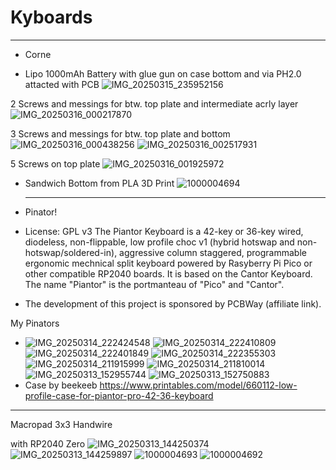 # Kyboards
----------------------------------------------------------
- Corne
  
- Lipo 1000mAh Battery with glue gun on case bottom and via PH2.0 attacted with PCB
![IMG_20250315_235952156](https://github.com/user-attachments/assets/d2875db3-3339-49da-b68a-9b1dcacd7651)

2 Screws and messings for btw. top plate and intermediate acrly layer
   ![IMG_20250316_000217870](https://github.com/user-attachments/assets/5daf0c22-c170-4e81-b92d-bf1a3fdb19ec)

3 Screws and messings for btw. top plate and bottom 
   ![IMG_20250316_000438256](https://github.com/user-attachments/assets/1260c127-51c0-4d93-9053-63ee91074d05)
![IMG_20250316_002517931](https://github.com/user-attachments/assets/2ad847fc-11ed-40d9-a3bc-ae1cd1ee4833)

5 Screws on top plate
![IMG_20250316_001925972](https://github.com/user-attachments/assets/0561d1d9-04cc-40c0-a187-c6fdc7750eb5)

- Sandwich Bottom from PLA 3D Print 
![1000004694](https://github.com/user-attachments/assets/3b90f435-6feb-4f7b-a24a-10b2a94f74d0)

  -------------------------------------------------------------------------------------------------------------
- Pinator!


- License: GPL v3
The Piantor Keyboard is a 42-key or 36-key wired, diodeless, non-flippable, low profile choc v1 (hybrid hotswap and non-hotswap/soldered-in), aggressive column staggered, programmable ergonomic mechnical split keyboard powered by Rasyberry Pi Pico or other compatible RP2040 boards. It is based on the Cantor Keyboard. The name "Piantor" is the portmanteau of "Pico" and "Cantor".

- The development of this project is sponsored by PCBWay (affiliate link).

My Pinators
- ![IMG_20250314_222424548](https://github.com/user-attachments/assets/c6377fd8-eefe-449a-9d9c-c8fdac3bc70d)
![IMG_20250314_222410809](https://github.com/user-attachments/assets/bcd2b767-a18c-44b1-b26b-1f8c87438d00)
![IMG_20250314_222401849](https://github.com/user-attachments/assets/6d40c165-03a7-4b3f-b1bd-ba9bd2c46fd5)
![IMG_20250314_222355303](https://github.com/user-attachments/assets/5c804816-bc42-4e71-b6a8-201562893b5e)
![IMG_20250314_211915999](https://github.com/user-attachments/assets/b601f622-4756-495e-aa4b-77e3ac2c9040)
![IMG_20250314_211810014](https://github.com/user-attachments/assets/07c302b9-b98d-4615-92f5-a6ef09af2def)
![IMG_20250313_152955744](https://github.com/user-attachments/assets/a281da53-6960-4e87-bdfb-3a4eaff7003f)
![IMG_20250313_152750883](https://github.com/user-attachments/assets/33e72804-01f0-4b1b-90ea-7114e2ec3879)
- Case by beekeeb
https://www.printables.com/model/660112-low-profile-case-for-piantor-pro-42-36-keyboard

--------------------------------
Macropad 3x3 Handwire

with RP2040 Zero
![IMG_20250313_144250374](https://github.com/user-attachments/assets/ff2d0c8e-9d17-4e18-b739-ea4b4fe8e985)
![IMG_20250313_144259897](https://github.com/user-attachments/assets/c3bd874f-e5cb-45c2-b3e7-0446d8c31e8c)
![1000004693](https://github.com/user-attachments/assets/0897bf8c-f920-4b50-9a67-7ac5fa111cd2)
![1000004692](https://github.com/user-attachments/assets/a7425337-f2b4-47ea-812e-445c9285351a)



